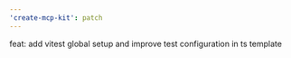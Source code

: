 ```yaml
---
'create-mcp-kit': patch
---
```


feat: add vitest global setup and improve test configuration in ts template

